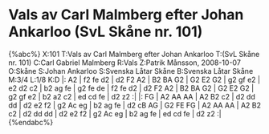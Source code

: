 # Vals av Carl Malmberg efter Johan Ankarloo (SvL Skåne nr. 101)

{%abc%}
X:101
T:Vals av Carl Malmberg efter Johan Ankarloo
T:(SvL Skåne nr. 101)
C:Carl Gabriel Malmberg
R:Vals
Z:Patrik Månsson, 2008-10-07
O:Skåne
S:Johan Ankarloo
S:Svenska Låtar Skåne
B:Svenska Låtar Skåne
M:3/4
L:1/8
K:D
|: A2 | f2 fe d2 | d2 F2 A2 | B2 BA G2 | G2 E2 G2 | g2 gf e2 | 
e2 d2 c2 | b2 ag fe | g2 fe de | f2 fe d2 | d2 F2 A2 |
B2 BA G2 | G2 E2 G2 | g2 gf e2 | b2 a2 c2 | ed cd fe | d2 z2 :| 
|: FG | A2 AA AA | A2 B2 c2 | d2 dd dd | d2 e2 f2 | 
g2 Ac eg | b2 ag fe | d2 cB AG | G2 FE FG | 
A2 AA AA | A2 B2 c2 | d2 dd dd | d2 e2 f2 | 
g2 Ac eg | b2 ag fe | ed cd fe | d2 z2 :|
{%endabc%}

